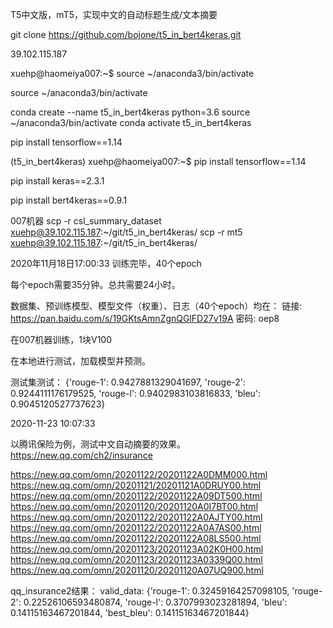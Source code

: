 T5中文版，mT5，实现中文的自动标题生成/文本摘要


git clone https://github.com/bojone/t5_in_bert4keras.git

39.102.115.187

xuehp@haomeiya007:~$ source ~/anaconda3/bin/activate 

source ~/anaconda3/bin/activate 

conda create --name  t5_in_bert4keras python=3.6
source ~/anaconda3/bin/activate 
conda activate t5_in_bert4keras

pip install tensorflow==1.14

(t5_in_bert4keras) xuehp@haomeiya007:~$ pip install tensorflow==1.14

pip install keras==2.3.1

pip install bert4keras==0.9.1

007机器
scp -r csl_summary_dataset xuehp@39.102.115.187:~/git/t5_in_bert4keras/
scp -r mt5 xuehp@39.102.115.187:~/git/t5_in_bert4keras/


2020年11月18日17:00:33  训练完毕，40个epoch

每个epoch需要35分钟。总共需要24小时。


数据集、预训练模型、模型文件（权重）、日志（40个epoch）均在：
链接: https://pan.baidu.com/s/19GKtsAmnZgnQGlFD27v19A  密码: oep8

在007机器训练，1块V100

在本地进行测试，加载模型并预测。

测试集测试：
{'rouge-1': 0.9427881329041697, 'rouge-2': 0.9244111176179525, 'rouge-l': 0.9402983103816833, 'bleu': 0.9045120527737623}


2020-11-23 10:07:33

以腾讯保险为例，测试中文自动摘要的效果。https://new.qq.com/ch2/insurance

https://new.qq.com/omn/20201122/20201122A0DMM000.html
https://new.qq.com/omn/20201121/20201121A0DRUY00.html
https://new.qq.com/omn/20201122/20201122A09DT500.html
https://new.qq.com/omn/20201120/20201120A0I7BT00.html
https://new.qq.com/omn/20201122/20201122A0AJTY00.html
https://new.qq.com/omn/20201122/20201122A0A7AS00.html
https://new.qq.com/omn/20201122/20201122A08LS500.html
https://new.qq.com/omn/20201123/20201123A02K0H00.html
https://new.qq.com/omn/20201123/20201123A0339Q00.html
https://new.qq.com/omn/20201120/20201120A07UQ900.html


qq_insurance2结果：
valid_data: {'rouge-1': 0.32459164257098105, 'rouge-2': 0.22526106593480874, 'rouge-l': 0.3707993023281894, 'bleu': 0.14115163467201844, 'best_bleu': 0.14115163467201844}
